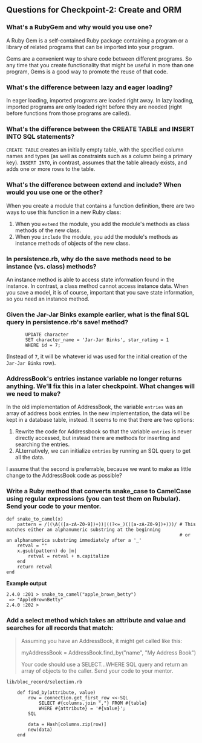 ## Questions for Checkpoint-2: Create and ORM

### What's a RubyGem and why would you use one?

A Ruby Gem is a self-contained Ruby package containing a program or a library of related programs that can be imported into your program.

Gems are a convenient way to share code between different programs. So any time that you create functionality that might be useful in more
than one program, Gems is a good way to promote the reuse of that code.

### What's the difference between lazy and eager loading?

In eager loading, imported programs are loaded right away. In lazy loading, imported programs are only loaded right before they are needed (right before
functions from those programs are called).

### What's the difference between the CREATE TABLE and INSERT INTO SQL statements?

`CREATE TABLE` creates an initially empty table, with the specified column names and types (as well as constraints such as a column being a primary key). `INSERT INTO`, in contrast, assumes that the table already exists, and adds one or more rows to the table.

### What's the difference between extend and include? When would you use one or the other?

When you create a module that contains a function definition, there are two ways to use this function in a new Ruby class:
1. When you `extend` the module, you add the module's methods as class methods of the new class.
2. When you `include` the module, you add the module's methods as instance methods of objects of the new class.

### In persistence.rb, why do the save methods need to be instance (vs. class) methods?

An instance method is able to access state information found in the instance. In contrast, a class method cannot access instance data. When you save
a model, it is of course, important that you save state information, so you need an instance method.

### Given the Jar-Jar Binks example earlier, what is the final SQL query in persistence.rb's save! method?
```
       UPDATE character 
       SET character_name = 'Jar-Jar Binks', star_rating = 1
       WHERE id = 7;
```
(Instead of `7`, it will be whatever id was used for the initial creation of the `Jar-Jar Binks` row).

### AddressBook's entries instance variable no longer returns anything. We'll fix this in a later checkpoint. What changes will we need to make?

In the old implementation of AddressBook, the variable `entries` was an array of address book entries. In the new implementation, the data will be kept in a database table, instead. It seems to me that there are two options:
1. Rewrite the code for Addressbook so that the variable `entries` is never directly accessed, but instead there are methods for inserting and searching the entries.
2. ALternatively, we can initialize `entries` by running an SQL query to get all the data.

I assume that the second is preferrable, because we want to make as little change to the AddressBook code as possible?

### Write a Ruby method that converts snake_case to CamelCase using regular expressions (you can test them on Rubular). Send your code to your mentor.

```
def snake_to_camel(x)
    pattern = /((\A(([a-zA-Z0-9])+))|((?<=_)(([a-zA-Z0-9])+)))/ # This matches either an alphanumeric substring at the beginning 
                                                                # or an alphanumerica substring immediately after a '_'
    retval = ""
    x.gsub(pattern) do |m|
        retval = retval + m.capitalize
    end
    return retval
end
```
**Example output**
```
2.4.0 :201 > snake_to_camel("apple_brown_betty")
 => "AppleBrownBetty" 
2.4.0 :202 > 
```
### Add a select method which takes an attribute and value and searches for all records that match:

> Assuming you have an AddressBook, it might get called like this:
> 
> myAddressBook = AddressBook.find_by("name", "My Address Book")
> 
> Your code should use a SELECT…WHERE SQL query and return an array of objects to the caller. Send your code to your mentor.

```
lib/bloc_record/selection.rb

    def find_by(attribute, value)
        row = connection.get_first_row <<-SQL
            SELECT #{columns.join ","} FROM #{table}
            WHERE #{attribute} = '#{value}';
        SQL
 
        data = Hash[columns.zip(row)]
        new(data)
    end
```


